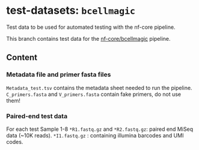 # test-datasets: `bcellmagic`

Test data to be used for automated testing with the nf-core pipeline.

This branch contains test data for the [nf-core/bcellmagic](https://github.com/nf-core/bcellmagic) pipeline.

## Content

### Metadata file and primer fasta files

`Metadata_test.tsv` contains the metadata sheet needed to run the pipeline.
`C_primers.fasta` and `V_primers.fasta` contain fake primers, do not use them!

### Paired-end test data

For each test Sample 1-8
`*R1.fastq.gz` and `*R2.fastq.gz`: paired end MiSeq data (~10K reads).
`*I1.fastq.gz` : containing illumina barcodes and UMI codes.
